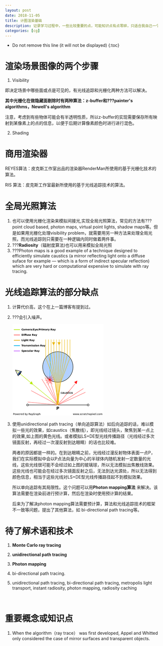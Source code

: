 ```yaml
---
layout: post
date: 2018-11-05
title: 计图渲染基础
description: 记录学习过程中，一些比较重要的点，可能知识点有点零碎，只适合我自己一个人看。
categories: [cg]
---
```



* Do not remove this line (it will not be displayed)
{:toc}
# 渲染场景图像的两个步骤

1. Visibility

即决定场景中哪些面或点是可见的，有光线追踪和光栅化两种方法可以解决。

**其中光栅化在做隐藏面剔除时有两种算法：z-buffer和???painter's algorithms，Newell's algorithm**

注意，考虑到有些物体可能会有半透明性质，所以z-buffer的实现需要保存所有映射到某像素上的点的信息，以便于后期计算像素颜色时进行进行混色。

2. Shading



# 商用渲染器

REYES算法：皮克斯工作室出品的渲染器RenderMan所使用的基于光栅化技术的算法。

RIS 算法：皮克斯工作室最新所使用的基于光线追踪技术的算法。



# 全局光照算法

1. 也可以使用光栅化渲染来模拟间接光,实现全局光照算法，常见的方法有???point cloud based, photon maps, virtual point lights, shadow maps等。但是如果用光栅化处理visibility problem，就需要用另一种方法来处理全局光照，而光线追踪则只需要在一种逻辑内同时做着两件事。
2. ???**Radiosity**（辐射度算法)也可以用来模拟全局光照
3. ???Photon maps is a good example of a technique designed to efficiently simulate caustics (a mirror reflecting light onto a diffuse suface for example — which is a form of indirect specular reflection) which are very hard or computational expensive to simulate with ray tracing.



# 光线追踪算法的部分缺点

1. 计算代价高，这个在上一篇博客有提到过。

2. ???会引入噪声。

   ![光线经过玻璃球后聚焦到P点](/../../blogImages/cg2_1.png)

3. 使用unidirectional path tracing（单向追踪算法）如后向追踪的话，难以模拟一些光的效果，如caustics（焦散线），即光线经过镜头，聚焦到某一点上的效果,如上图的黄色光线。或者模拟LS+DE型光线传播路径（光线经过多次镜面反射，再经过一次漫反射到达眼睛）的话也比较难。

   两者的原因都是一样的。在到达眼睛之前，光线经过漫反射物体表面一点P，我们在实际模拟中会以P点法向量为中心的半球体内随机发射一定数量的光线，这些光线很可能不会经过如上图的玻璃球，所以无法模拟出焦散线效果。这些光线也可能会在经过多次镜面反射之后，无法到达光源处，所以无法得到颜色信息，相当于这些光线对LS+DE型光线传播路径起不到模拟效果。

   所以单向追踪有其局限性。这个问题可以用**Photon mapping算法** 来解决。该算法需要在渲染前进行预计算，然后在渲染时使用预计算的结果。

   后来为了解决photon mapping算法需要预计算，算法和光线追踪技术的框架不一致等问题，提出了其他算法，如 bi-directional path tracing等。



# 待了解术语和技术

1. **Monte Carlo ray tracing**

2. **unidirectional path tracing**

3. **Photon mapping**

4. bi-directional path tracing.

5. unidirectional path tracing, bi-directional path tracing, metropolis light transport, instant radiosity, photon mapping, radiosity caching

   ​

# 重要概念或知识点

1. When the algorithm（ray trace） was first developed, Appel and Whitted only considered the case of mirror surfaces and transparent objects.​